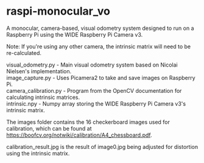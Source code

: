# raspi-monocular_vo
A monocular, camera-based, visual odometry system designed to run on a Raspberry Pi using the WIDE Raspberry Pi Camera v3.

Note: If you're using any other camera, the intrinsic matrix will need to be re-calculated.

visual_odometry.py - Main visual odometry system based on Nicolai Nielsen's implementation.</br>
image_capture.py - Uses Picamera2 to take and save images on Raspberry Pi.</br>
camera_calibration.py - Program from the OpenCV documentation for calculating intrinsic matrices.</br>
intrinsic.npy - Numpy array storing the WIDE Raspberry Pi Camera v3's intrinsic matrix.</br>

The images folder contains the 16 checkerboard images used for calibration, which can be found at https://boofcv.org/notwiki/calibration/A4_chessboard.pdf.

calibration_result.jpg is the result of image0.jpg being adjusted for distortion using the intrinsic matrix.
